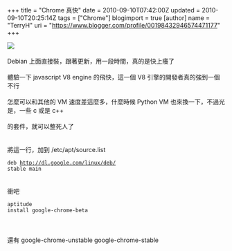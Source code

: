 +++
title = "Chrome 真快"
date = 2010-09-10T07:42:00Z
updated = 2010-09-10T20:25:14Z
tags = ["Chrome"]
blogimport = true 
[author]
	name = "TerryH"
	uri = "https://www.blogger.com/profile/00198432946574471177"
+++

<a href="http://www.google.com/chrome"><img src="http://lh5.ggpht.com/_Bsjm2Qp0Duc/TIroahUEp4I/AAAAAAAAA94/di7CnNFHXcc/s800/200px-Chrome_Logo.svg.png" /></a><br /><br />Debian 上面直接裝，跟著更新，用一段時間，真的是快上癢了<br /><br />體驗一下 javascript V8 engine 的飛快，這一個 V8 引擎的開發者真的強到一個不行<br /><br />怎麼可以和其他的 VM 速度差這麼多，什麼時候 Python VM 也來換一下，不過光是，一些 c 或是 c++<br /><br />的套件，就可以整死人了<br /><br /><br />將這一行，加到 /etc/apt/source.list<br /><code><br />deb http://dl.google.com/linux/deb/ stable main<br /></code><br /><br />衝吧<br /><code><br />aptitude install google-chrome-beta<br /></code><br /><br /><br />還有 google-chrome-unstable google-chrome-stable
